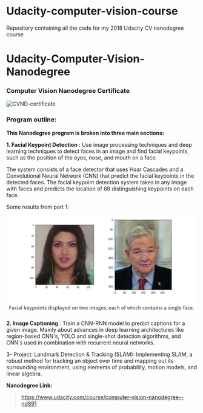 # Udacity-computer-vision-course
Repository containing all the code for my 2018 Udacity CV nanodegree course 

# Udacity-Computer-Vision-Nanodegree

### Computer Vision Nanodegree Certificate


![CVND-certificate](https://i.imgur.com/Px8C0Ji.png)

### Program outline:

**This Nanodegree program is broken into three main sections:**

**1. Facial Keypoint Detection** : Use image processing techniques and deep learning techniques to detect faces in an image and find facial keypoints, such as the position of the eyes, nose, and mouth on a face.

The system consists of a face detector that uses Haar Cascades and a Convolutional Neural Network (CNN) that predict the facial keypoints in the detected faces. The facial keypoint detection system takes in any image with faces and predicts the location of 68 distinguishing keypoints on each face.

Some results from part 1:

![result](https://github.com/arungithub9/Udacity-computer-vision-course/blob/master/images/readme1.png?raw=true)

**2. Image Captioning** : Train a CNN-RNN model to predict captions for a given image. Mainly about advances in deep learning architectures like region-based CNN's, YOLO and single-shot detection algorithms, and CNN's used in combination with recurrent neural networks.

3- Project: Landmark Detection & Tracking (SLAM): Implementing SLAM, a robust method for tracking an object over time and mapping out its surrounding environment, using elements of probability, motion models, and linear algebra.

 **Nanodegree Link:**
> https://www.udacity.com/course/computer-vision-nanodegree--nd891


